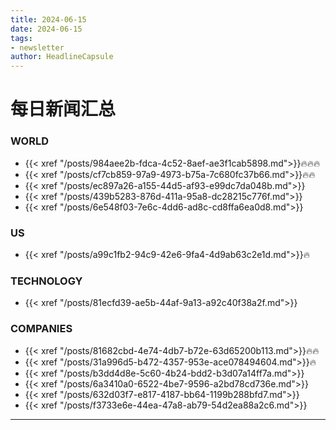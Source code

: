 ```yaml
---
title: 2024-06-15
date: 2024-06-15
tags: 
- newsletter
author: HeadlineCapsule
---
```


# 每日新闻汇总

### WORLD

- {{< xref "/posts/984aee2b-fdca-4c52-8aef-ae3f1cab5898.md">}}🔥🔥🔥
- {{< xref "/posts/cf7cb859-97a9-4973-b75a-7c680fc37b66.md">}}🔥🔥
- {{< xref "/posts/ec897a26-a155-44d5-af93-e99dc7da048b.md">}}
- {{< xref "/posts/439b5283-876d-411a-95a8-dc28215c776f.md">}}
- {{< xref "/posts/6e548f03-7e6c-4dd6-ad8c-cd8ffa6ea0d8.md">}}

### US

- {{< xref "/posts/a99c1fb2-94c9-42e6-9fa4-4d9ab63c2e1d.md">}}🔥

### TECHNOLOGY

- {{< xref "/posts/81ecfd39-ae5b-44af-9a13-a92c40f38a2f.md">}}

### COMPANIES

- {{< xref "/posts/81682cbd-4e74-4db7-b72e-63d65200b113.md">}}🔥🔥
- {{< xref "/posts/31a996d5-b472-4357-953e-ace078494604.md">}}🔥
- {{< xref "/posts/b3dd4d8e-5c60-4b24-bdd2-b3d07a14ff7a.md">}}
- {{< xref "/posts/6a3410a0-6522-4be7-9596-a2bd78cd736e.md">}}
- {{< xref "/posts/632d03f7-e817-4187-bb64-1199b288bfd7.md">}}
- {{< xref "/posts/f3733e6e-44ea-47a8-ab79-54d2ea88a2c6.md">}}

---


